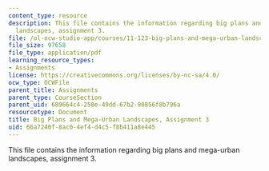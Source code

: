 ```yaml
---
content_type: resource
description: This file contains the information regarding big plans and mega-urban
  landscapes, assignment 3.
file: /ol-ocw-studio-app/courses/11-123-big-plans-and-mega-urban-landscapes-spring-2014/66a7240f8ac04ef4d4c5f8b411a8e445_MIT11_123S14_assignment3.pdf
file_size: 97658
file_type: application/pdf
learning_resource_types:
- Assignments
license: https://creativecommons.org/licenses/by-nc-sa/4.0/
ocw_type: OCWFile
parent_title: Assignments
parent_type: CourseSection
parent_uid: 689664c4-250e-49dd-67b2-90856f8b796a
resourcetype: Document
title: Big Plans and Mega-Urban Landscapes, Assignment 3
uid: 66a7240f-8ac0-4ef4-d4c5-f8b411a8e445
---
```

This file contains the information regarding big plans and mega-urban landscapes, assignment 3.
